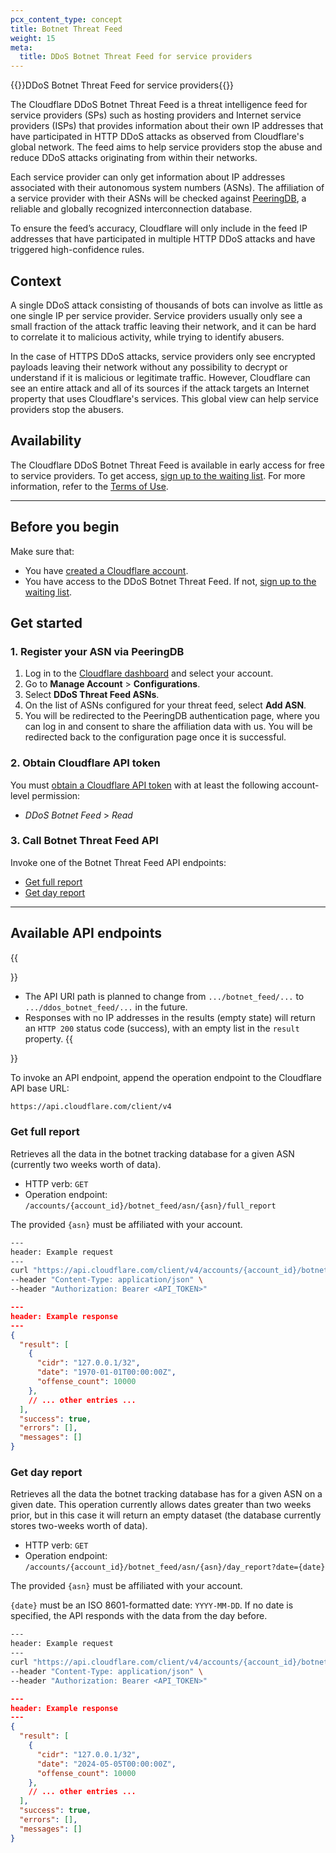 ```yaml
---
pcx_content_type: concept
title: Botnet Threat Feed
weight: 15
meta:
  title: DDoS Botnet Threat Feed for service providers
---
```


{{<heading-pill style="early-access">}}DDoS Botnet Threat Feed for service providers{{</heading-pill>}}

The Cloudflare DDoS Botnet Threat Feed is a threat intelligence feed for service providers (SPs) such as hosting providers and Internet service providers (ISPs) that provides information about their own IP addresses that have participated in HTTP DDoS attacks as observed from Cloudflare's global network. The feed aims to help service providers stop the abuse and reduce DDoS attacks originating from within their networks.

Each service provider can only get information about IP addresses associated with their autonomous system numbers (ASNs). The affiliation of a service provider with their ASNs will be checked against [PeeringDB](https://www.peeringdb.com/), a reliable and globally recognized interconnection database.

To ensure the feed’s accuracy, Cloudflare will only include in the feed IP addresses that have participated in multiple HTTP DDoS attacks and have triggered high-confidence rules.

## Context

A single DDoS attack consisting of thousands of bots can involve as little as one single IP per service provider. Service providers usually only see a small fraction of the attack traffic leaving their network, and it can be hard to correlate it to malicious activity, while trying to identify abusers.

In the case of HTTPS DDoS attacks, service providers only see encrypted payloads leaving their network without any possibility to decrypt or understand if it is malicious or legitimate traffic. However, Cloudflare can see an entire attack and all of its sources if the attack targets an Internet property that uses Cloudflare's services. This global view can help service providers stop the abusers.

## Availability

The Cloudflare DDoS Botnet Threat Feed is available in early access for free to service providers. To get access, [sign up to the waiting list](https://www.cloudflare.com/lp/botnet-threat-feed/). For more information, refer to the [Terms of Use](https://www.cloudflare.com/en-gb/service-specific-terms-application-services/#ddos-botnet-threat-feed).

---

## Before you begin

Make sure that:

- You have [created a Cloudflare account](/fundamentals/setup/account/).
- You have access to the DDoS Botnet Threat Feed. If not, [sign up to the waiting list](https://www.cloudflare.com/lp/botnet-threat-feed/).

## Get started

### 1. Register your ASN via PeeringDB

1. Log in to the [Cloudflare dashboard](https://dash.cloudflare.com/) and select your account.
2. Go to **Manage Account** > **Configurations**.
3. Select **DDoS Threat Feed ASNs**.
4. On the list of ASNs configured for your threat feed, select **Add ASN**.
5. You will be redirected to the PeeringDB authentication page, where you can log in and consent to share the affiliation data with us. You will be redirected back to the configuration page once it is successful.

### 2. Obtain Cloudflare API token

You must [obtain a Cloudflare API token](/fundamentals/api/get-started/create-token/) with at least the following account-level permission:

- _DDoS Botnet Feed_ > _Read_

### 3. Call Botnet Threat Feed API

Invoke one of the Botnet Threat Feed API endpoints:

- [Get full report](#get-full-report)
- [Get day report](#get-day-report)

---

## Available API endpoints

{{<Aside type="warning" header="Important notes">}}
- The API URI path is planned to change from `.../botnet_feed/...` to `.../ddos_botnet_feed/...` in the future.
- Responses with no IP addresses in the results (empty state) will return an `HTTP 200` status code (success), with an empty list in the `result` property.
{{</Aside>}}

To invoke an API endpoint, append the operation endpoint to the Cloudflare API base URL:

```txt
https://api.cloudflare.com/client/v4
```

### Get full report

Retrieves all the data in the botnet tracking database for a given ASN (currently two weeks worth of data).

- HTTP verb: `GET`
- Operation endpoint: `/accounts/{account_id}/botnet_feed/asn/{asn}/full_report`

The provided `{asn}` must be affiliated with your account.

```bash
---
header: Example request
---
curl "https://api.cloudflare.com/client/v4/accounts/{account_id}/botnet_feed/asn/{asn}/full_report" \
--header "Content-Type: application/json" \
--header "Authorization: Bearer <API_TOKEN>"
```

```json
---
header: Example response
---
{
  "result": [
    {
      "cidr": "127.0.0.1/32",
      "date": "1970-01-01T00:00:00Z",
      "offense_count": 10000
    },
    // ... other entries ...
  ],
  "success": true,
  "errors": [],
  "messages": []
}
```

### Get day report

Retrieves all the data the botnet tracking database has for a given ASN on a given date. This operation currently allows dates greater than two weeks prior, but in this case it will return an empty dataset (the database currently stores two-weeks worth of data).

- HTTP verb: `GET`
- Operation endpoint: `/accounts/{account_id}/botnet_feed/asn/{asn}/day_report?date={date}`

The provided `{asn}` must be affiliated with your account.

`{date}` must be an ISO 8601-formatted date: `YYYY-MM-DD`. If no date is specified, the API responds with the data from the day before.

```bash
---
header: Example request
---
curl "https://api.cloudflare.com/client/v4/accounts/{account_id}/botnet_feed/asn/{asn}/day_report?date=2024-05-05" \
--header "Content-Type: application/json" \
--header "Authorization: Bearer <API_TOKEN>"
```

```json
---
header: Example response
---
{
  "result": [
    {
      "cidr": "127.0.0.1/32",
      "date": "2024-05-05T00:00:00Z",
      "offense_count": 10000
    },
    // ... other entries ...
  ],
  "success": true,
  "errors": [],
  "messages": []
}
```
